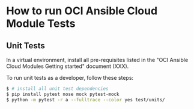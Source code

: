 # How to run OCI Ansible Cloud Module Tests

## Unit Tests

In a virtual environment, install all pre-requisites listed in the
"OCI Ansible Cloud Modules Getting started" document (XXX).

To run unit tests as a developer, follow these steps:

```sh
$ # install all unit test dependencies
$ pip install pytest nose mock pytest-mock
$ python -m pytest -r a --fulltrace --color yes test/units/
```

